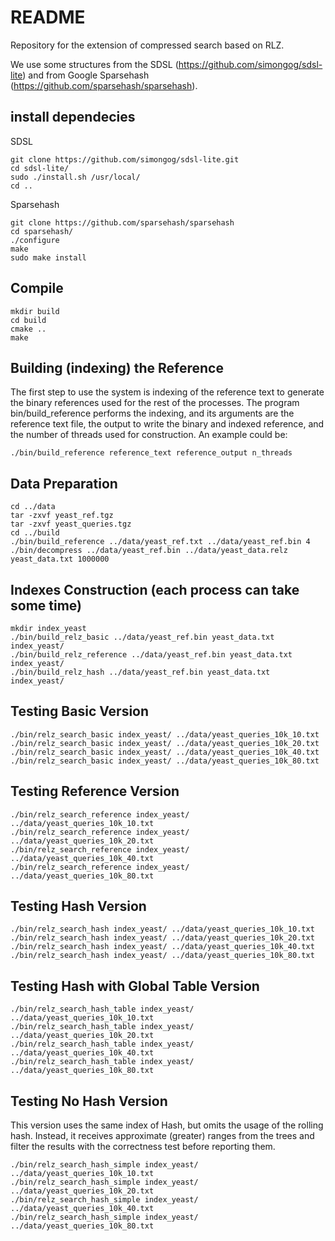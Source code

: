 # README #

Repository for the extension of compressed search based on RLZ.

We use some structures from the SDSL (https://github.com/simongog/sdsl-lite) and from Google Sparsehash (https://github.com/sparsehash/sparsehash).

install dependecies
-------------------
SDSL
```
git clone https://github.com/simongog/sdsl-lite.git
cd sdsl-lite/
sudo ./install.sh /usr/local/
cd ..
```
Sparsehash
```
git clone https://github.com/sparsehash/sparsehash
cd sparsehash/
./configure
make
sudo make install
```

Compile
-------------------
```
mkdir build
cd build
cmake ..
make
```

Building (indexing) the Reference
-------------------
The first step to use the system is indexing of the reference text to generate the binary references used for the rest of the processes. The program bin/build\_reference performs the indexing, and its arguments are the reference text file, the output to write the binary and indexed reference, and the number of threads used for construction.
An example could be:
```
./bin/build_reference reference_text reference_output n_threads
```

Data Preparation
-------------------
```
cd ../data
tar -zxvf yeast_ref.tgz
tar -zxvf yeast_queries.tgz
cd ../build
./bin/build_reference ../data/yeast_ref.txt ../data/yeast_ref.bin 4
./bin/decompress ../data/yeast_ref.bin ../data/yeast_data.relz yeast_data.txt 1000000
```

Indexes Construction (each process can take some time)
-------------------
```
mkdir index_yeast
./bin/build_relz_basic ../data/yeast_ref.bin yeast_data.txt index_yeast/
./bin/build_relz_reference ../data/yeast_ref.bin yeast_data.txt index_yeast/
./bin/build_relz_hash ../data/yeast_ref.bin yeast_data.txt index_yeast/
```


Testing Basic Version
-------------------
```
./bin/relz_search_basic index_yeast/ ../data/yeast_queries_10k_10.txt
./bin/relz_search_basic index_yeast/ ../data/yeast_queries_10k_20.txt
./bin/relz_search_basic index_yeast/ ../data/yeast_queries_10k_40.txt
./bin/relz_search_basic index_yeast/ ../data/yeast_queries_10k_80.txt
```

Testing Reference Version
-------------------
```
./bin/relz_search_reference index_yeast/ ../data/yeast_queries_10k_10.txt
./bin/relz_search_reference index_yeast/ ../data/yeast_queries_10k_20.txt
./bin/relz_search_reference index_yeast/ ../data/yeast_queries_10k_40.txt
./bin/relz_search_reference index_yeast/ ../data/yeast_queries_10k_80.txt
```

Testing Hash Version
-------------------
```
./bin/relz_search_hash index_yeast/ ../data/yeast_queries_10k_10.txt
./bin/relz_search_hash index_yeast/ ../data/yeast_queries_10k_20.txt
./bin/relz_search_hash index_yeast/ ../data/yeast_queries_10k_40.txt
./bin/relz_search_hash index_yeast/ ../data/yeast_queries_10k_80.txt
```

Testing Hash with Global Table Version
-------------------
```
./bin/relz_search_hash_table index_yeast/ ../data/yeast_queries_10k_10.txt
./bin/relz_search_hash_table index_yeast/ ../data/yeast_queries_10k_20.txt
./bin/relz_search_hash_table index_yeast/ ../data/yeast_queries_10k_40.txt
./bin/relz_search_hash_table index_yeast/ ../data/yeast_queries_10k_80.txt
```

Testing No Hash Version
-------------------
This version uses the same index of Hash, but omits the usage of the rolling hash. Instead, it receives approximate (greater) ranges from the trees and filter the results with the correctness test before reporting them.
```
./bin/relz_search_hash_simple index_yeast/ ../data/yeast_queries_10k_10.txt
./bin/relz_search_hash_simple index_yeast/ ../data/yeast_queries_10k_20.txt
./bin/relz_search_hash_simple index_yeast/ ../data/yeast_queries_10k_40.txt
./bin/relz_search_hash_simple index_yeast/ ../data/yeast_queries_10k_80.txt
```




